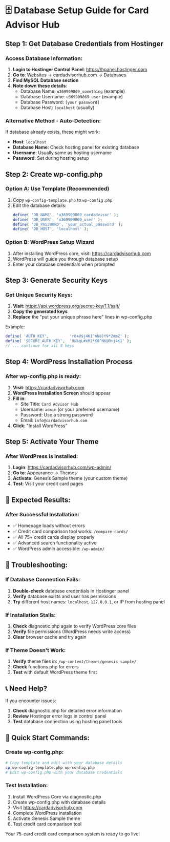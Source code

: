 # 🗄️ Database Setup Guide for Card Advisor Hub

## Step 1: Get Database Credentials from Hostinger

### Access Database Information:
1. **Login to Hostinger Control Panel**: https://hpanel.hostinger.com
2. **Go to**: Websites → cardadvisorhub.com → Databases
3. **Find MySQL Database section**
4. **Note down these details**:
   - Database Name: `u369909869_something` (example)
   - Database Username: `u369909869_user` (example)  
   - Database Password: `[your password]`
   - Database Host: `localhost` (usually)

### Alternative Method - Auto-Detection:
If database already exists, these might work:
- **Host**: `localhost`
- **Database Name**: Check hosting panel for existing database
- **Username**: Usually same as hosting username
- **Password**: Set during hosting setup

## Step 2: Create wp-config.php

### Option A: Use Template (Recommended)
1. Copy `wp-config-template.php` to `wp-config.php`
2. Edit the database details:
   ```php
   define( 'DB_NAME', 'u369909869_cardadvisor' );
   define( 'DB_USER', 'u369909869_user' );
   define( 'DB_PASSWORD', 'your_actual_password' );
   define( 'DB_HOST', 'localhost' );
   ```

### Option B: WordPress Setup Wizard
1. After installing WordPress core, visit: https://cardadvisorhub.com
2. WordPress will guide you through database setup
3. Enter your database credentials when prompted

## Step 3: Generate Security Keys

### Get Unique Security Keys:
1. **Visit**: https://api.wordpress.org/secret-key/1.1/salt/
2. **Copy the generated keys**
3. **Replace** the "put your unique phrase here" lines in wp-config.php

Example:
```php
define( 'AUTH_KEY',         'r6+@$j4K1^nN8)Y9*2#mZ' );
define( 'SECURE_AUTH_KEY',  '9&%qL#xM2*K8^N6@R+j4K1' );
// ... continue for all 8 keys
```

## Step 4: WordPress Installation Process

### After wp-config.php is ready:
1. **Visit**: https://cardadvisorhub.com
2. **WordPress Installation Screen** should appear
3. **Fill in**:
   - Site Title: `Card Advisor Hub`
   - Username: `admin` (or your preferred username)
   - Password: Use a strong password
   - Email: `info@cardadvisorhub.com`
4. **Click**: "Install WordPress"

## Step 5: Activate Your Theme

### After WordPress is installed:
1. **Login**: https://cardadvisorhub.com/wp-admin/
2. **Go to**: Appearance → Themes
3. **Activate**: Genesis Sample theme (your custom theme)
4. **Test**: Visit your credit card pages

## 🎯 Expected Results:

### After Successful Installation:
- ✅ Homepage loads without errors
- ✅ Credit card comparison tool works: `/compare-cards/`
- ✅ All 75+ credit cards display properly
- ✅ Advanced search functionality active
- ✅ WordPress admin accessible: `/wp-admin/`

## 🔧 Troubleshooting:

### If Database Connection Fails:
1. **Double-check** database credentials in Hostinger panel
2. **Verify** database exists and user has permissions
3. **Try** different host names: `localhost`, `127.0.0.1`, or IP from hosting panel

### If Installation Stalls:
1. **Check** diagnostic.php again to verify WordPress core files
2. **Verify** file permissions (WordPress needs write access)
3. **Clear** browser cache and try again

### If Theme Doesn't Work:
1. **Verify** theme files in: `/wp-content/themes/genesis-sample/`
2. **Check** functions.php for errors
3. **Test** with default WordPress theme first

## 📞 Need Help?

If you encounter issues:
1. **Check** diagnostic.php for detailed error information
2. **Review** Hostinger error logs in control panel
3. **Test** database connection using hosting panel tools

## 🚀 Quick Start Commands:

### Create wp-config.php:
```bash
# Copy template and edit with your database details
cp wp-config-template.php wp-config.php
# Edit wp-config.php with your database credentials
```

### Test Installation:
1. Install WordPress Core via diagnostic.php
2. Create wp-config.php with database details
3. Visit https://cardadvisorhub.com
4. Complete WordPress installation
5. Activate Genesis Sample theme
6. Test credit card comparison tool

Your 75-card credit card comparison system is ready to go live!

